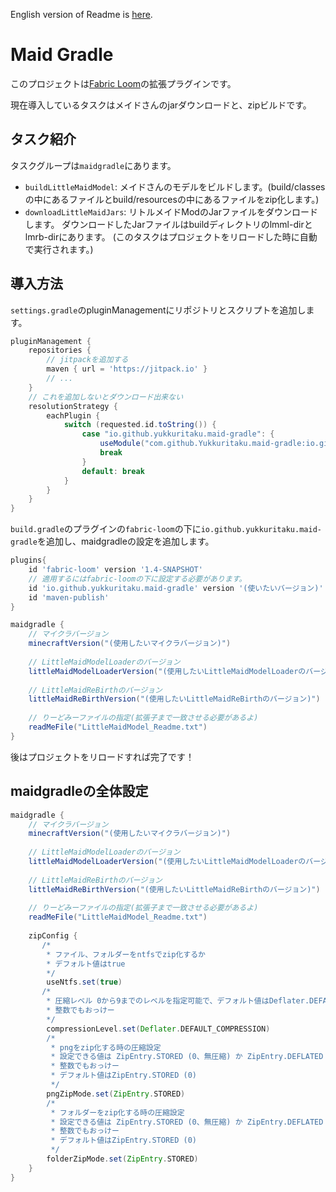 English version of Readme is [here](https://github.com/Yukkuritaku/littlemaid-loom/blob/master/README.md).

# Maid Gradle

このプロジェクトは[Fabric Loom](https://github.com/FabricMC/fabric-loom)の拡張プラグインです。

現在導入しているタスクはメイドさんのjarダウンロードと、zipビルドです。

## タスク紹介
タスクグループは`maidgradle`にあります。

- `buildLittleMaidModel`: メイドさんのモデルをビルドします。(build/classesの中にあるファイルとbuild/resourcesの中にあるファイルをzip化します。)
- `downloadLittleMaidJars`: リトルメイドModのJarファイルをダウンロードします。
ダウンロードしたJarファイルはbuildディレクトリのlmml-dirとlmrb-dirにあります。
(このタスクはプロジェクトをリロードした時に自動で実行されます。)

## 導入方法

`settings.gradle`のpluginManagementにリポジトリとスクリプトを追加します。 
```gradle
pluginManagement {
    repositories {
        // jitpackを追加する
        maven { url = 'https://jitpack.io' }
        // ...
    }
    // これを追加しないとダウンロード出来ない
    resolutionStrategy {
        eachPlugin {
            switch (requested.id.toString()) {
                case "io.github.yukkuritaku.maid-gradle": {
                    useModule("com.github.Yukkuritaku.maid-gradle:io.github.yukkuritaku.maid-gradle.gradle.plugin:${requested.version}")
                    break
                }
                default: break
            }
        }
    }
}
```
`build.gradle`のプラグインの`fabric-loom`の下に`io.github.yukkuritaku.maid-gradle`を追加し、maidgradleの設定を追加します。
```gradle
plugins{
    id 'fabric-loom' version '1.4-SNAPSHOT'
    // 適用するにはfabric-loomの下に設定する必要があります。
    id 'io.github.yukkuritaku.maid-gradle' version '(使いたいバージョン)'
    id 'maven-publish'
}

maidgradle {
    // マイクラバージョン
    minecraftVersion("(使用したいマイクラバージョン)")
    
    // LittleMaidModelLoaderのバージョン
    littleMaidModelLoaderVersion("(使用したいLittleMaidModelLoaderのバージョン)")
    
    // LittleMaidReBirthのバージョン
    littleMaidReBirthVersion("(使用したいLittleMaidReBirthのバージョン)")
    
    // りーどみーファイルの指定(拡張子まで一致させる必要があるよ)
    readMeFile("LittleMaidModel_Readme.txt")
}
```
後はプロジェクトをリロードすれば完了です！

## maidgradleの全体設定

```gradle
maidgradle {
    // マイクラバージョン
    minecraftVersion("(使用したいマイクラバージョン)")
    
    // LittleMaidModelLoaderのバージョン
    littleMaidModelLoaderVersion("(使用したいLittleMaidModelLoaderのバージョン)")
    
    // LittleMaidReBirthのバージョン
    littleMaidReBirthVersion("(使用したいLittleMaidReBirthのバージョン)")
    
    // りーどみーファイルの指定(拡張子まで一致させる必要があるよ)
    readMeFile("LittleMaidModel_Readme.txt")
    
    zipConfig {
       /*
        * ファイル、フォルダーをntfsでzip化するか
        * デフォルト値はtrue
        */
        useNtfs.set(true)
       /*
        * 圧縮レベル 0から9までのレベルを指定可能で、デフォルト値はDeflater.DEFAULT_COMPRESSION (-1)
        * 整数でもおっけー
        */
        compressionLevel.set(Deflater.DEFAULT_COMPRESSION)
        /*
         * pngをzip化する時の圧縮設定
         * 設定できる値は ZipEntry.STORED (0、無圧縮) か ZipEntry.DEFLATED (8、可逆圧縮)
         * 整数でもおっけー
         * デフォルト値はZipEntry.STORED (0)
         */
        pngZipMode.set(ZipEntry.STORED)
        /*
         * フォルダーをzip化する時の圧縮設定
         * 設定できる値は ZipEntry.STORED (0、無圧縮) か ZipEntry.DEFLATED (8、可逆圧縮)
         * 整数でもおっけー
         * デフォルト値はZipEntry.STORED (0)
         */
        folderZipMode.set(ZipEntry.STORED)
    }
}
```